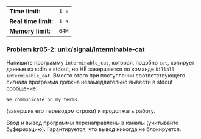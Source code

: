 |                      |       |
|----------------------|-------|
| **Time limit:**      | `1 s` |
| **Real time limit:** | `1 s` |
| **Memory limit:**    | `64M` |


### Problem kr05-2: unix/signal/interminable-cat

Напишите программу `interminable_cat`, которая, подобно `cat`, копирует данные из stdin в stdout, но
НЕ завершается по команде `killall interminable_cat`. Вместо этого при поступлении соответствующего
сигнала программа должна незамедлительно вывести в stdout сообщение:

    
    
    We communicate on my terms.

(завершив его переводом строки) и продолжать работу.

Ввод и вывод программы перенаправлены в каналы (учитывайте буферизацию). Гарантируется, что вывод
никогда не блокируется.

